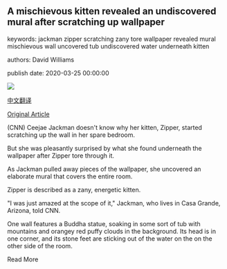 ## A mischievous kitten revealed an undiscovered mural after scratching up wallpaper

keywords: jackman zipper scratching zany tore wallpaper revealed mural mischievous wall uncovered tub undiscovered water underneath kitten

authors: David Williams

publish date: 2020-03-25 00:00:00

![](https://cdn.cnn.com/cnnnext/dam/assets/200325141753-02-cat-mystery-mural-super-tease.jpg)

[中文翻译](A%20mischievous%20kitten%20revealed%20an%20undiscovered%20mural%20after%20scratching%20up%20wallpaper_zh.md)

[Original Article](https://edition.cnn.com/2020/03/25/us/kitten-wallpaper-mural-trnd/index.html)

(CNN) Ceejae Jackman doesn't know why her kitten, Zipper, started scratching up the wall in her spare bedroom.

But she was pleasantly surprised by what she found underneath the wallpaper after Zipper tore through it.

As Jackman pulled away pieces of the wallpaper, she uncovered an elaborate mural that covers the entire room.

Zipper is described as a zany, energetic kitten.

"I was just amazed at the scope of it," Jackman, who lives in Casa Grande, Arizona, told CNN.

One wall features a Buddha statue, soaking in some sort of tub with mountains and orangey red puffy clouds in the background. Its head is in one corner, and its stone feet are sticking out of the water on the on the other side of the room.

Read More